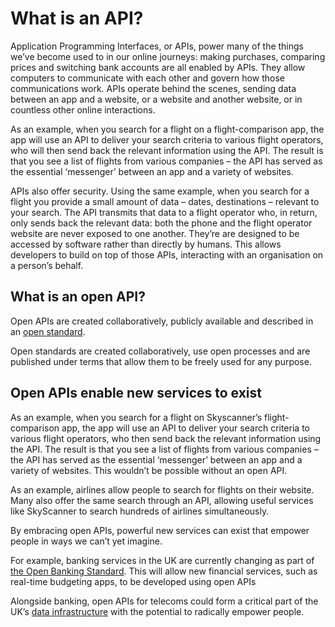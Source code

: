 # What is an API?

Application Programming Interfaces, or APIs, power many of the things we&rsquo;ve become used to in our online journeys: making purchases, comparing prices and switching bank accounts are all enabled by APIs.
They allow computers to communicate with each other and govern how those communications work. APIs operate behind the scenes, sending data between an app and a website, or a website and another website, or in countless other online interactions.

As an example, when you search for a flight on a flight-comparison app, the app will use an API to deliver your search criteria to various flight operators, who will then send back the relevant information using the API. The result is that you see a list of flights from various companies – the API has served as the essential &lsquo;messenger&rsquo; between an app and a variety of websites. 

APIs also offer security. Using the same example, when you search for a flight you provide a small amount of data – dates, destinations – relevant to your search. The API transmits that data to a flight operator who, in return, only sends back the relevant data: both the phone and the flight operator website are never exposed to one another.
They&rsquo;re are designed to be accessed by software rather than directly by humans. This allows developers to build on top of those APIs, interacting with an organisation on a person&rsquo;s behalf.


## What is an open API?

Open APIs are created collaboratively, publicly available and described in an [open standard](https://theodi.org/blog/documenting-the-development-of-open-standards-for-data).

Open standards are created collaboratively, use open processes and are published under terms that allow them to be freely used for any purpose.

## Open APIs enable new services to exist

As an example, when you search for a flight on Skyscanner&rsquo;s flight-comparison app, the app will use an API to deliver your search criteria to various flight operators, who then send back the relevant information using the API. The result is that you see a list of flights from various companies – the API has served as the essential &lsquo;messenger&rsquo; between an app and a variety of websites. This wouldn&rsquo;t be possible without an open API.

As an example, airlines allow people to search for flights on their website. Many also offer the same search through an API, allowing useful services like SkyScanner to search hundreds of airlines simultaneously.

By embracing open APIs, powerful new services can exist that empower people in ways we can&rsquo;t yet imagine.

For example, banking services in the UK are currently changing as part of [the Open Banking Standard](https://www.openbanking.org.uk). This will allow new financial services, such as real-time budgeting apps, to be developed using open APIs

Alongside banking, open APIs for telecoms could form a critical part of the UK&rsquo;s [data infrastructure](https://theodi.org/what-is-data-infrastructure) with the potential to radically empower people.
